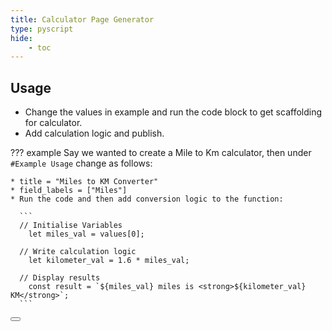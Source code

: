 ```yaml
---
title: Calculator Page Generator
type: pyscript
hide:
    - toc
---
```


## Usage

* Change the values in example and run the code block to get scaffolding for calculator.
* Add calculation logic and publish.

??? example
    Say we wanted to create a Mile to Km calculator, then under `#Example Usage` change as follows:
    
    * title = "Miles to KM Converter"
    * field_labels = ["Miles"]
    * Run the code and then add conversion logic to the function: 
    
      ```
      // Initialise Variables
        let miles_val = values[0];
      
      // Write calculation logic
        let kilometer_val = 1.6 * miles_val; 

      // Display results
        const result = `${miles_val} miles is <strong>${kilometer_val} KM</strong>`;
      ```

<!-- PyScript CSS -->
<link rel="stylesheet" href="https://pyscript.net/releases/2024.11.1/core.css">
<!-- This script tag bootstraps PyScript -->
<script type="module" src="https://pyscript.net/releases/2024.11.1/core.js"></script>
<script type="py-editor">
    def generate_calculator_code(title, field_labels):
        # Start building the code
        code = f"""---
    title: {title}
    hide:
        - toc
    ---
    &lt;script&gt;
        function calculate() {{
            // Get user input values
            let values = [];
            for (let i = 0; i < {len(field_labels)}; i++) {{
                let value = parseFloat(document.getElementById("field" + (i + 1)).value);
                values.push(value);
            }}
            
            // Check if any fields are empty
            for (let value of values) {{
                if (!value) {{
                    document.getElementById("result").innerHTML = "<strong style='color: red;'>Please fill in all fields.</strong>";
                    return; // Exit the function if validation fails
                }}
            }}

            // Initialise Variables
            
            // Write calculation logic

            // Display results
            const result = `HTML to display the result`;
            document.getElementById("result").innerHTML = result;
        }}
    &lt;/script&gt;

    ## {title}

    <div class="grid cards" markdown>
    """

        # Generate input fields based on the provided labels
        for i, label in enumerate(field_labels):
            code += f"""
    -   <strong> {label} </strong> 
    
        --- 
    
        <input class="md-input" type="number" id="field{i + 1}" required>
    """
            if ((i+1) % 2)==0 and i+1<len(field_labels):
                code+="""
    </div>
    <div class="grid cards" markdown>
    """

        code += """
    </div>

    <p align="center"><a class="md-button" onclick="calculate()">Calculate <span class="twemoji"><svg xmlns="http://www.w3.org/2000/svg" viewBox="0 0 24 24"><path d="M7 2h10a2 2 0 0 1 2 2v16a2 2 0 0 1-2 2H7a2 2 0 0 1-2-2V4a2 2 0 0 1 2-2m0 2v4h10V4zm0 6v2h2v-2zm4 0v2h2v-2zm4 0v2h2v-2zm-8 4v2h2v-2zm4 0v2h2v-2zm4 0v2h2v-2zm-8 4v2h2v-2zm4 0v2h2v-2zm4 0v2h2v-2z"></path></svg></span></a></p>

    <p id="result"></p>
    """

        return code

    # Example usage
    title = "Calculator Label"
    field_labels = ["Field 1", "Field 2", "Field 3", "Field 4","Field 5"]  # You can add more fields here

    generated_code = generate_calculator_code(title, field_labels)
    result = generated_code.replace('&lt;','<').replace('&gt;','>')
    from pyscript import display
    display(result, target="pyscriptresult_code", append=False)
</script>

<pre id="pyscriptresult"><span></span><button class="md-clipboard md-icon" title="Copy to clipboard" data-clipboard-target="#pyscriptresult > code"></button><code id = "pyscriptresult_code" class="md-code__content"></code></pre>